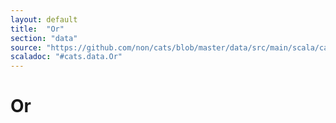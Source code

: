 ```yaml
---
layout: default
title:  "Or"
section: "data"
source: "https://github.com/non/cats/blob/master/data/src/main/scala/cats/data/Or.scala"
scaladoc: "#cats.data.Or"
---
```

# Or

